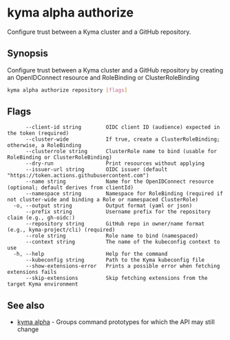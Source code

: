 # kyma alpha authorize

Configure trust between a Kyma cluster and a GitHub repository.

## Synopsis

Configure trust between a Kyma cluster and a GitHub repository by creating an OpenIDConnect resource and RoleBinding or ClusterRoleBinding

```bash
kyma alpha authorize repository [flags]
```

## Flags

```text
      --client-id string        OIDC client ID (audience) expected in the token (required)
      --cluster-wide            If true, create a ClusterRoleBinding; otherwise, a RoleBinding
      --clusterrole string      ClusterRole name to bind (usable for RoleBinding or ClusterRoleBinding)
      --dry-run                 Print resources without applying
      --issuer-url string       OIDC issuer (default "https://token.actions.githubusercontent.com")
      --name string             Name for the OpenIDConnect resource (optional; default derives from clientId)
      --namespace string        Namespace for RoleBinding (required if not cluster-wide and binding a Role or namespaced ClusterRole)
  -o, --output string           Output format (yaml or json)
      --prefix string           Username prefix for the repository claim (e.g., gh-oidc:)
      --repository string       GitHub repo in owner/name format (e.g., kyma-project/cli) (required)
      --role string             Role name to bind (namespaced)
      --context string          The name of the kubeconfig context to use
  -h, --help                    Help for the command
      --kubeconfig string       Path to the Kyma kubeconfig file
      --show-extensions-error   Prints a possible error when fetching extensions fails
      --skip-extensions         Skip fetching extensions from the target Kyma environment
```

## See also

* [kyma alpha](kyma_alpha.md) - Groups command prototypes for which the API may still change

